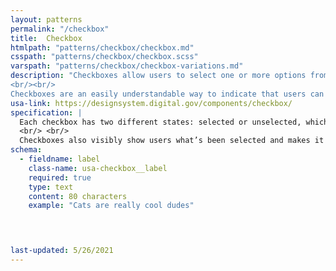 ```yaml
---
layout: patterns
permalink: "/checkbox"
title:  Checkbox
htmlpath: "patterns/checkbox/checkbox.md"
csspath: "patterns/checkbox/checkbox.scss"
varspath: "patterns/checkbox/checkbox-variations.md"
description: "Checkboxes allow users to select one or more options from a list.
<br/><br/>
Checkboxes are an easily understandable way to indicate that users can select one or more answers to a question or items from a list. They’re always followed by a label or instructions that clearly indicate what checking the box represents." 
usa-link: https://designsystem.digital.gov/components/checkbox/
specification: |
  Each checkbox has two different states: selected or unselected, which are similar to an on and off switch. If a checkbox label says “Yes, send me an email,” it’s clear what checking that box (or not checking it) will accomplish.
  <br/> <br/>
  Checkboxes also visibly show users what’s been selected and makes it easy for them to “uncheck” an option, which can be difficult with other selection methods on a form (such as radio buttons or dropdown boxes). It’s common to include “check all that apply” instructions with checkboxes to let users know it’s okay to select more than one option at a time.
schema: 
  - fieldname: label
    class-name: usa-checkbox__label
    required: true
    type: text
    content: 80 characters
    example: "Cats are really cool dudes"
  



last-updated: 5/26/2021
---
```

<!--- if extra information is needed for this pattern, write here in Markdown. -->
<!--- to learn markdown format go to https://docs.github.com/en/github/writing-on-github/basic-writing-and-formatting-syntax -->


